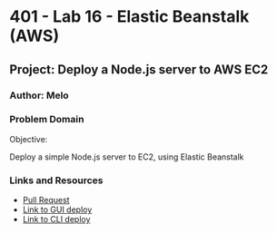 # 401 - Lab 16 - Elastic Beanstalk (AWS)

## Project: Deploy a Node.js server to AWS EC2

### Author: Melo

### Problem Domain

Objective:  

Deploy a simple Node.js server to EC2, using Elastic Beanstalk

### Links and Resources

- [Pull Request]()
- [Link to GUI deploy]()
- [Link to CLI deploy]()
